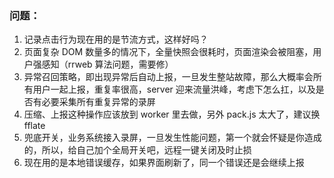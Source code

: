 ### 问题：

1. 记录点击行为现在用的是节流方式，这样好吗？
2. 页面复杂 DOM 数量多的情况下，全量快照会很耗时，页面渲染会被阻塞，用户强感知（rrweb 算法问题，需要修）
3. 异常召回策略，即出现异常后自动上报，一旦发生整站故障，那么大概率会所有用户一起上报，重复率很高，server 迎来流量洪峰，考虑下怎么扛，以及是否有必要采集所有重复异常的录屏
4. 压缩、上报这种操作应该放到 worker 里去做，另外 pack.js 太大了，建议换 fflate
5. 兜底开关，业务系统接入录屏，一旦发生性能问题，第一个就会怀疑是你造成的，所以，给自己加个全局开关吧，远程一键关闭及时止损
6. 现在用的是本地错误缓存，如果界面刷新了，同一个错误还是会继续上报
